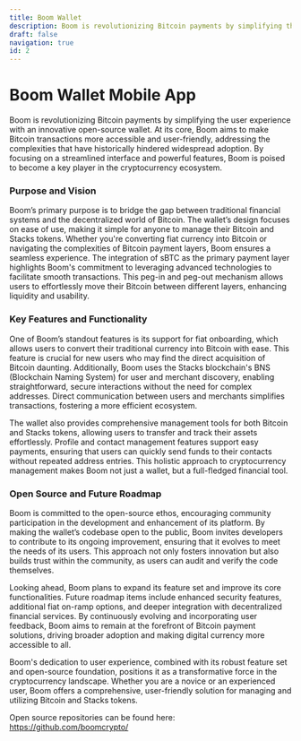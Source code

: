 ```yaml
---
title: Boom Wallet
description: Boom is revolutionizing Bitcoin payments by simplifying the user experience with an innovative open-source wallet
draft: false
navigation: true
id: 2
---
```


# Boom Wallet Mobile App

Boom is revolutionizing Bitcoin payments by simplifying the user experience with an innovative open-source wallet. At its core, Boom aims to make Bitcoin transactions more accessible and user-friendly, addressing the complexities that have historically hindered widespread adoption. By focusing on a streamlined interface and powerful features, Boom is poised to become a key player in the cryptocurrency ecosystem.

### Purpose and Vision

Boom’s primary purpose is to bridge the gap between traditional financial systems and the decentralized world of Bitcoin. The wallet’s design focuses on ease of use, making it simple for anyone to manage their Bitcoin and Stacks tokens. Whether you're converting fiat currency into Bitcoin or navigating the complexities of Bitcoin payment layers, Boom ensures a seamless experience. The integration of sBTC as the primary payment layer highlights Boom's commitment to leveraging advanced technologies to facilitate smooth transactions. This peg-in and peg-out mechanism allows users to effortlessly move their Bitcoin between different layers, enhancing liquidity and usability.

### Key Features and Functionality

One of Boom’s standout features is its support for fiat onboarding, which allows users to convert their traditional currency into Bitcoin with ease. This feature is crucial for new users who may find the direct acquisition of Bitcoin daunting. Additionally, Boom uses the Stacks blockchain's BNS (Blockchain Naming System) for user and merchant discovery, enabling straightforward, secure interactions without the need for complex addresses. Direct communication between users and merchants simplifies transactions, fostering a more efficient ecosystem.

The wallet also provides comprehensive management tools for both Bitcoin and Stacks tokens, allowing users to transfer and track their assets effortlessly. Profile and contact management features support easy payments, ensuring that users can quickly send funds to their contacts without repeated address entries. This holistic approach to cryptocurrency management makes Boom not just a wallet, but a full-fledged financial tool.

### Open Source and Future Roadmap

Boom is committed to the open-source ethos, encouraging community participation in the development and enhancement of its platform. By making the wallet’s codebase open to the public, Boom invites developers to contribute to its ongoing improvement, ensuring that it evolves to meet the needs of its users. This approach not only fosters innovation but also builds trust within the community, as users can audit and verify the code themselves.

Looking ahead, Boom plans to expand its feature set and improve its core functionalities. Future roadmap items include enhanced security features, additional fiat on-ramp options, and deeper integration with decentralized financial services. By continuously evolving and incorporating user feedback, Boom aims to remain at the forefront of Bitcoin payment solutions, driving broader adoption and making digital currency more accessible to all.

Boom's dedication to user experience, combined with its robust feature set and open-source foundation, positions it as a transformative force in the cryptocurrency landscape. Whether you are a novice or an experienced user, Boom offers a comprehensive, user-friendly solution for managing and utilizing Bitcoin and Stacks tokens.

Open source repositories can be found here: https://github.com/boomcrypto/
